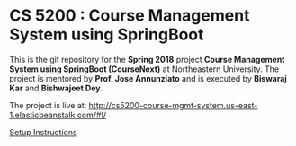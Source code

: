 # CS 5200 : Course Management System using SpringBoot 
This is the git repository for the **Spring 2018** project **Course Management System using SpringBoot (CourseNext)** at Northeastern University.
The project is mentored by **Prof. Jose Annunziato** and is executed by **Biswaraj Kar** and **Bishwajeet Dey**.

The project is live at: http://cs5200-course-mgmt-system.us-east-1.elasticbeanstalk.com/#!/    

[Setup Instructions](https://github.com/biswarajkar/cs5200-course-mgmt-system/wiki/Setup-&-Configuration)

[circleci-image]: https://circleci.com/gh/biswarajkar/cs5200-course-mgmt-system/tree/master.svg?sanitize=true
[circleci-url]: https://circleci.com/gh/biswarajkar/cs5200-course-mgmt-system/tree/master
